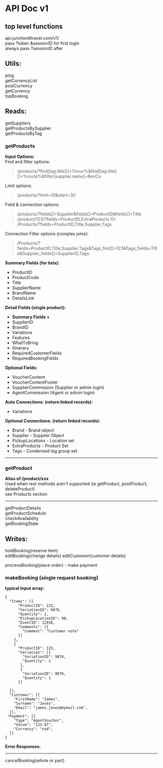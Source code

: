 # API Doc v1

## top level functions  
api.junction6travel.com/v1/  
pass ?token &sessionID for first login  
always pass ?sessionID after  

## Utils:
ping     
getCurrencyList  
postCurrency  
getCurrency  
topBooking  
 
## Reads:
getSuppliers  
getProductsBySupplier  
getProductsByTag  
### getProducts  
**Input Options:**  
Find and filter options:  
> /products/?find[tag.title][]=%tour%&find[tag.title][]=%route%&filter[supplier.name]=BenCo 
 
Limit options: 
> /products/?limit=10&start=30
  
Field & connection options:  
> /products/?fields[]=Supplier&fields[]=ProductID&fields[]=Title  
> /product/123/?fields=ProductID,ExtraProducts
Or:  
> /Products/?fields=ProductID,Title,Supplier,Tags  

Connection Filter options (complex joins):  
> /Products/?fields=ProductID,Title,Supplier,Tags&Tags_find[]=123&Tags_fields=Title&Supplier_fields[]=SupplierID,Tags   

**Summary Fields (for lists):**   
* ProductID  
* ProductCode  
* Title  
* SupplierName  
* BrandName  
* DetailsLink  

**Detail Fields (single product):**  
* **Summary Fields +**  
* SupplierID  
* BrandID  
* Variations  
* Features  
* WhatToBring  
* Itinerary    
* RequiredCustomerFields  
* RequiredBookingFields  
			
**Optional Fields:**  
* VoucherContent  
* VoucherContentFooter
* SupplierCommission (Supplier or admin login)  
* AgentCommission (Agent or admin login)  

**Auto Connections: (return linked records):** 
* Variations 

**Optional Connections: (return linked records):**  
* Brand - Brand object
* Supplier - Supplier Object
* PickupLocations - Location set
* ExtraProducts - Product Set
* Tags - Condensed tag group set

***
  
### getProduct  
**Alias of /product/xxx**  
Used when rest methods aren't supported (ie getProduct, postProduct, deleteProduct)  
see Products section

***
getProductDetails  
getProductSchedule  
checkAvailability  
getBookingState  

## Writes:
holdBooking(reserve item)    
editBooking(change details)
editCustomer(customer details)

processBooking(place order) - make payment   
### makeBooking (single request booking) 
**typical Input array:**  

    {
      "Items": [{
          "ProductID": 123,
          "VariationID": 9876,
          "Quantity": 1,
          "PickupLocationID": 98,
          "EventID": 12938,
          "Comments": [{
            "Comment": "Customer note"
          }]
        },
        {
          "ProductID": 123,
          "Variation": [{
            "VariationID": 9876,
            "Quantity": 1
           }, 
           {
            "VariationID": 9876,
            "Quantity": 1
          }]
    
      }],
      "Customer": [{
        "FirstName": "James",
        "Surname": "Jones",
        "Email": "james.jones@mymail.com",
      }],
     "Payment": [{
        "Type": "AgentVoucher",
        "Value": "123.97",
        "Currency": "nzd",
      }]
    }
**Error Responses:**
***

cancelBooking(whole or part)  
